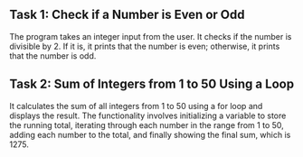## Task 1: Check if a Number is Even or Odd
The program takes an integer input from the user.
It checks if the number is divisible by 2.
If it is, it prints that the number is even; otherwise, it prints that the number is odd.

## Task 2: Sum of Integers from 1 to 50 Using a Loop
It calculates the sum of all integers from 1 to 50 using a for loop and displays the result. The functionality involves initializing a variable to store the running total, iterating through each number in the range from 1 to 50, adding each number to the total, and finally showing the final sum, which is 1275.
